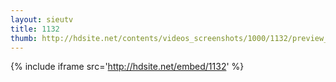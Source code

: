 ```yaml
---
layout: sieutv
title: 1132
thumb: http://hdsite.net/contents/videos_screenshots/1000/1132/preview_360p.mp4.jpg
---
```

{% include iframe src='http://hdsite.net/embed/1132' %}
 
